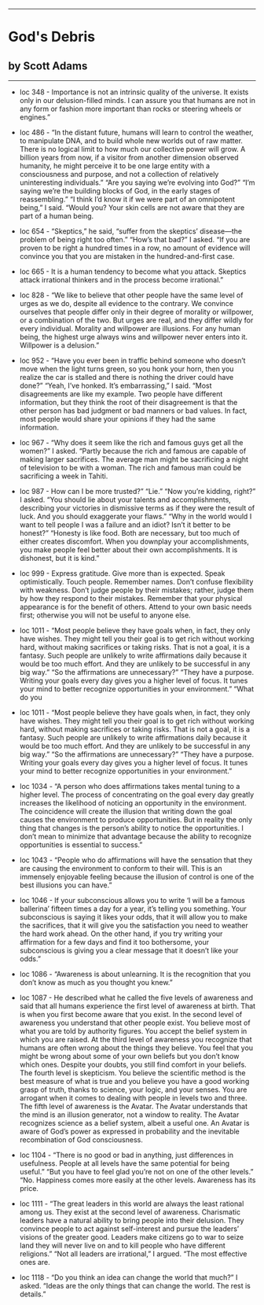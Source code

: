 
---
#  God's Debris
## by Scott Adams
---

 - loc 348 - Importance is not an intrinsic quality of the universe. It exists only in our delusion-filled minds. I can assure you that humans are not in any form or fashion more important than rocks or steering wheels or engines.”

 - loc 486 - “In the distant future, humans will learn to control the weather, to manipulate DNA, and to build whole new worlds out of raw matter. There is no logical limit to how much our collective power will grow. A billion years from now, if a visitor from another dimension observed humanity, he might perceive it to be one large entity with a consciousness and purpose, and not a collection of relatively uninteresting individuals.” “Are you saying we’re evolving into God?” “I’m saying we’re the building blocks of God, in the early stages of reassembling.” “I think I’d know it if we were part of an omnipotent being,” I said. “Would you? Your skin cells are not aware that they are part of a human being.

 - loc 654 - “Skeptics,” he said, “suffer from the skeptics’ disease—the problem of being right too often.” “How’s that bad?” I asked. “If you are proven to be right a hundred times in a row, no amount of evidence will convince you that you are mistaken in the hundred-and-first case.

 - loc 665 - It is a human tendency to become what you attack. Skeptics attack irrational thinkers and in the process become irrational.”

 - loc 828 - “We like to believe that other people have the same level of urges as we do, despite all evidence to the contrary. We convince ourselves that people differ only in their degree of morality or willpower, or a combination of the two. But urges are real, and they differ wildly for every individual. Morality and willpower are illusions. For any human being, the highest urge always wins and willpower never enters into it. Willpower is a delusion.”

 - loc 952 - “Have you ever been in traffic behind someone who doesn’t move when the light turns green, so you honk your horn, then you realize the car is stalled and there is nothing the driver could have done?” “Yeah, I’ve honked. It’s embarrassing,” I said. “Most disagreements are like my example. Two people have different information, but they think the root of their disagreement is that the other person has bad judgment or bad manners or bad values. In fact, most people would share your opinions if they had the same information.

 - loc 967 - “Why does it seem like the rich and famous guys get all the women?” I asked. “Partly because the rich and famous are capable of making larger sacrifices. The average man might be sacrificing a night of television to be with a woman. The rich and famous man could be sacrificing a week in Tahiti.

 - loc 987 - How can I be more trusted?” “Lie.” “Now you’re kidding, right?” I asked. “You should lie about your talents and accomplishments, describing your victories in dismissive terms as if they were the result of luck. And you should exaggerate your flaws.” “Why in the world would I want to tell people I was a failure and an idiot? Isn’t it better to be honest?” “Honesty is like food. Both are necessary, but too much of either creates discomfort. When you downplay your accomplishments, you make people feel better about their own accomplishments. It is dishonest, but it is kind.”

 - loc 999 - Express gratitude. Give more than is expected. Speak optimistically. Touch people. Remember names. Don’t confuse flexibility with weakness. Don’t judge people by their mistakes; rather, judge them by how they respond to their mistakes. Remember that your physical appearance is for the benefit of others. Attend to your own basic needs first; otherwise you will not be useful to anyone else.

 - loc 1011 - “Most people believe they have goals when, in fact, they only have wishes. They might tell you their goal is to get rich without working hard, without making sacrifices or taking risks. That is not a goal, it is a fantasy. Such people are unlikely to write affirmations daily because it would be too much effort. And they are unlikely to be successful in any big way.” “So the affirmations are unnecessary?” “They have a purpose. Writing your goals every day gives you a higher level of focus. It tunes your mind to better recognize opportunities in your environment.” “What do you

 - loc 1011 - “Most people believe they have goals when, in fact, they only have wishes. They might tell you their goal is to get rich without working hard, without making sacrifices or taking risks. That is not a goal, it is a fantasy. Such people are unlikely to write affirmations daily because it would be too much effort. And they are unlikely to be successful in any big way.” “So the affirmations are unnecessary?” “They have a purpose. Writing your goals every day gives you a higher level of focus. It tunes your mind to better recognize opportunities in your environment.”

 - loc 1034 - “A person who does affirmations takes mental tuning to a higher level. The process of concentrating on the goal every day greatly increases the likelihood of noticing an opportunity in the environment. The coincidence will create the illusion that writing down the goal causes the environment to produce opportunities. But in reality the only thing that changes is the person’s ability to notice the opportunities. I don’t mean to minimize that advantage because the ability to recognize opportunities is essential to success.”

 - loc 1043 - “People who do affirmations will have the sensation that they are causing the environment to conform to their will. This is an immensely enjoyable feeling because the illusion of control is one of the best illusions you can have.”

 - loc 1046 - If your subconscious allows you to write ‘I will be a famous ballerina’ fifteen times a day for a year, it’s telling you something. Your subconscious is saying it likes your odds, that it will allow you to make the sacrifices, that it will give you the satisfaction you need to weather the hard work ahead. On the other hand, if you try writing your affirmation for a few days and find it too bothersome, your subconscious is giving you a clear message that it doesn’t like your odds.”

 - loc 1086 - “Awareness is about unlearning. It is the recognition that you don’t know as much as you thought you knew.”

 - loc 1087 - He described what he called the five levels of awareness and said that all humans experience the first level of awareness at birth. That is when you first become aware that you exist.  In the second level of awareness you understand that other people exist. You believe most of what you are told by authority figures. You accept the belief system in which you are raised. At the third level of awareness you recognize that humans are often wrong about the things they believe. You feel that you might be wrong about some of your own beliefs but you don’t know which ones. Despite your doubts, you still find comfort in your beliefs. The fourth level is skepticism. You believe the scientific method is the best measure of what is true and you believe you have a good working grasp of truth, thanks to science, your logic, and your senses. You are arrogant when it comes to dealing with people in levels two and three. The fifth level of awareness is the Avatar. The Avatar understands that the mind is an illusion generator, not a window to reality. The Avatar recognizes science as a belief system, albeit a useful one. An Avatar is aware of God’s power as expressed in probability and the inevitable recombination of God consciousness.

 - loc 1104 - “There is no good or bad in anything, just differences in usefulness. People at all levels have the same potential for being useful.” “But you have to feel glad you’re not on one of the other levels.” “No. Happiness comes more easily at the other levels. Awareness has its price.

 - loc 1111 - “The great leaders in this world are always the least rational among us. They exist at the second level of awareness. Charismatic leaders have a natural ability to bring people into their delusion. They convince people to act against self-interest and pursue the leaders’ visions of the greater good. Leaders make citizens go to war to seize land they will never live on and to kill people who have different religions.” “Not all leaders are irrational,” I argued. “The most effective ones are.

 - loc 1118 - “Do you think an idea can change the world that much?” I asked. “Ideas are the only things that can change the world. The rest is details.”

